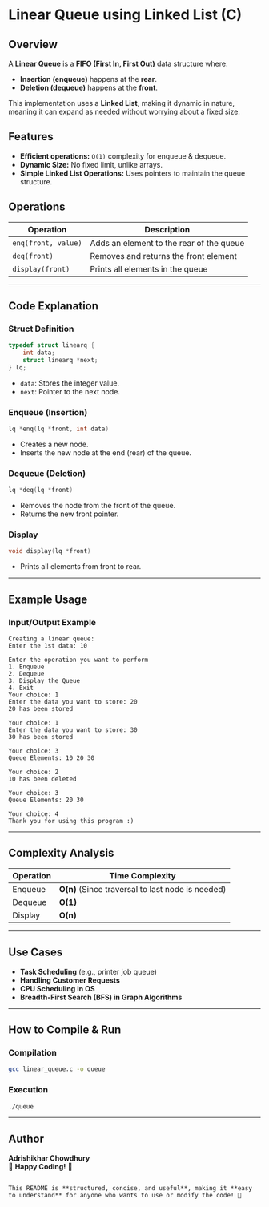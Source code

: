 
# Linear Queue using Linked List (C)

## Overview
A **Linear Queue** is a **FIFO (First In, First Out)** data structure where:
- **Insertion (enqueue)** happens at the **rear**.
- **Deletion (dequeue)** happens at the **front**.

This implementation uses a **Linked List**, making it dynamic in nature, meaning it can expand as needed without worrying about a fixed size.

## Features
- **Efficient operations:** `O(1)` complexity for enqueue & dequeue.
- **Dynamic Size:** No fixed limit, unlike arrays.
- **Simple Linked List Operations:** Uses pointers to maintain the queue structure.

## Operations
| Operation | Description |
|-----------|------------|
| `enq(front, value)` | Adds an element to the rear of the queue |
| `deq(front)` | Removes and returns the front element |
| `display(front)` | Prints all elements in the queue |

---

## Code Explanation

### **Struct Definition**
```c
typedef struct linearq {
    int data;
    struct linearq *next;
} lq;
```
- `data`: Stores the integer value.
- `next`: Pointer to the next node.

### **Enqueue (Insertion)**
```c
lq *enq(lq *front, int data)
```
- Creates a new node.
- Inserts the new node at the end (rear) of the queue.

### **Dequeue (Deletion)**
```c
lq *deq(lq *front)
```
- Removes the node from the front of the queue.
- Returns the new front pointer.

### **Display**
```c
void display(lq *front)
```
- Prints all elements from front to rear.

---

## Example Usage
### **Input/Output Example**
```
Creating a linear queue:
Enter the 1st data: 10

Enter the operation you want to perform
1. Enqueue
2. Dequeue
3. Display the Queue
4. Exit
Your choice: 1
Enter the data you want to store: 20
20 has been stored

Your choice: 1
Enter the data you want to store: 30
30 has been stored

Your choice: 3
Queue Elements: 10 20 30

Your choice: 2
10 has been deleted

Your choice: 3
Queue Elements: 20 30

Your choice: 4
Thank you for using this program :)
```

---

## Complexity Analysis
| Operation | Time Complexity |
|-----------|----------------|
| Enqueue   | **O(n)** (Since traversal to last node is needed) |
| Dequeue   | **O(1)** |
| Display   | **O(n)** |

---

## Use Cases
- **Task Scheduling** (e.g., printer job queue)
- **Handling Customer Requests**
- **CPU Scheduling in OS**
- **Breadth-First Search (BFS) in Graph Algorithms**

---

## How to Compile & Run
### **Compilation**
```sh
gcc linear_queue.c -o queue
```

### **Execution**
```sh
./queue
```

---

## Author
**Adrishikhar Chowdhury**  
🚀 **Happy Coding!** 🚀
```

This README is **structured, concise, and useful**, making it **easy to understand** for anyone who wants to use or modify the code! 🚀